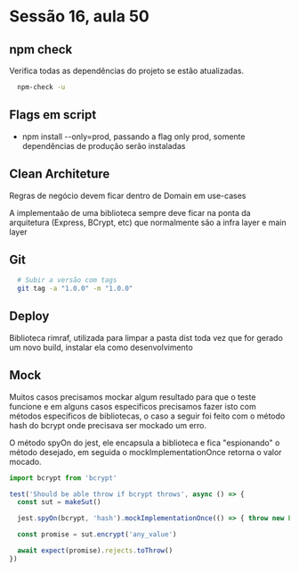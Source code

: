 # Sessão 16, aula 50

## npm check

Verifica todas as dependências do projeto se estão atualizadas.

```bash
  npm-check -u
```

## Flags em script

- npm install --only=prod, passando a flag only prod, somente dependências de produção serão instaladas

## Clean Architeture

Regras de negócio devem ficar dentro de Domain em use-cases

A implementaão de uma biblioteca sempre deve ficar na ponta da arquitetura (Express, BCrypt, etc) que normalmente são a infra layer e main layer

## Git

```bash
  # Subir a versão com tags 
  git tag -a "1.0.0" -m "1.0.0"
```

## Deploy

Biblioteca rimraf, utilizada para limpar a pasta dist toda vez que for gerado um novo build, instalar ela como desenvolvimento

## Mock

Muitos casos precisamos mockar algum resultado para que o teste funcione e em alguns casos especificos precisamos fazer isto com métodos especificos de bibliotecas, o caso a seguir foi feito com o método hash do bcrypt onde precisava ser mockado um erro.

O método spyOn do jest, ele encapsula a biblioteca e fica "espionando" o método desejado, em seguida o mockImplementationOnce retorna o valor mocado.

```js
import bcrypt from 'bcrypt'

test('Should be able throw if bcrypt throws', async () => {
  const sut = makeSut()

  jest.spyOn(bcrypt, 'hash').mockImplementationOnce(() => { throw new Error() })

  const promise = sut.encrypt('any_value')

  await expect(promise).rejects.toThrow()
})

```
